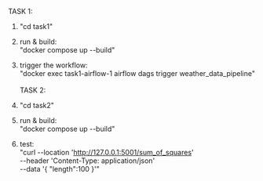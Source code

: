 TASK 1: <br>
 1.  "cd task1" <br>
 2. run & build: <br>
    "docker compose up --build" <br>
 3. trigger the workflow: <br>
    "docker exec task1-airflow-1 airflow dags trigger weather_data_pipeline"
    <br><br>
TASK 2: <br>
 1.  "cd task2" <br>
 2. run & build: <br>
    "docker compose up --build" <br>

 3. test: <br>
    "curl --location 'http://127.0.0.1:5001/sum_of_squares' \
    --header 'Content-Type: application/json' \
    --data '{
        "length":100
    }'"
